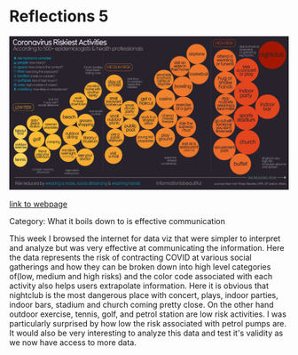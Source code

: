 Reflections 5
===

![Risky activities during COVID-19](/images/covid_risky_activities.png)

[link to webpage](https://informationisbeautiful.net/visualizations/covid-19-coronavirus-infographic-datapack/#activities)

Category: What it boils down to is effective communication

This week I browsed the internet for data viz that were simpler to interpret and analyze but was very effective at communicating the information. Here the data represents the risk of contracting COVID at various social gatherings and how they can be broken down into high level categories of(low, medium and high risks) and the color code associated with each activity also helps users extrapolate information. Here it is obvious that nightclub is the most dangerous place with concert, plays, indoor parties, indoor bars, stadium and church coming pretty close. On the other hand outdoor exercise, tennis, golf, and petrol station are low risk activities. I was particularly surprised by how low the risk associated with petrol pumps are. It would also be very interesting to analyze this data and test it's validity as we now have access to more data.    
